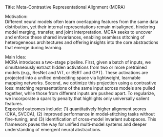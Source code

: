 Title: Meta-Contrastive Representational Alignment (MCRA)

Motivation:  
Different neural models often learn overlapping features from the same data distribution, yet their internal representations remain misaligned, hindering model merging, transfer, and joint interpretation. MCRA seeks to uncover and enforce these shared invariances, enabling seamless stitching of heterogeneous architectures and offering insights into the core abstractions that emerge during learning.

Main Idea:  
MCRA introduces a two-stage pipeline. First, given a batch of inputs, we simultaneously extract hidden activations from two or more pretrained models (e.g., ResNet and ViT, or BERT and GPT). These activations are projected into a unified embedding space via lightweight, learnable mapping networks. Second, we optimize this projection using a contrastive loss: matching representations of the same input across models are pulled together, while those from different inputs are pushed apart. To regularize, we incorporate a sparsity penalty that highlights only universally salient features.  
Expected outcomes include: (1) quantitatively higher alignment scores (CKA, SVCCA), (2) improved performance in model‐stitching tasks without fine-tuning, and (3) identification of cross-model invariant subspaces. This framework paves the way for unified multi-model systems and deeper understanding of emergent neural abstractions.
